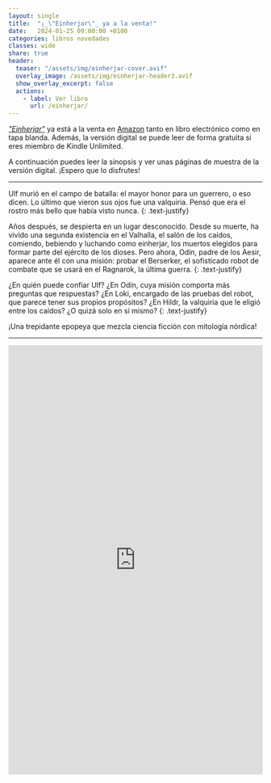 ```yaml
---
layout: single
title:  "¡_\"Einherjar\"_ ya a la venta!"
date:   2024-01-25 09:00:00 +0100
categories: libros novedades
classes: wide
share: true
header:
  teaser: "/assets/img/einherjar-cover.avif"
  overlay_image: /assets/img/einherjar-header3.avif
  show_overlay_excerpt: false
  actions: 
    - label: Ver libro
      url: /einherjar/
---
```


[_"Einherjar"_](/einherjar/) ya está a la venta en [Amazon](https://www.amazon.es/Einherjar-Daniel-L%25C3%25A1zaro-Iglesias-ebook/dp/B0CRQHGZG1?&_encoding=UTF8&tag=dlazaroi-21&linkCode=ur2&linkId=1bb2fc3b3f5aa244a81c3aafbc3c7bd8&camp=3638&creative=24630) tanto en libro electrónico como en tapa blanda. Además, la versión digital se puede leer de forma gratuita si eres miembro de Kindle Unlimited.

A continuación puedes leer la sinopsis y ver unas páginas de muestra de la versión digital. ¡Espero que lo disfrutes!

----

Ulf murió en el campo de batalla: el mayor honor para un guerrero, o eso dicen. Lo último que vieron sus ojos fue una valquiria. Pensó que era el rostro más bello que había visto nunca.
{: .text-justify}

Años después, se despierta en un lugar desconocido. Desde su muerte, ha vivido una segunda existencia en el Valhalla, el salón de los caídos, comiendo, bebiendo y luchando como einherjar, los muertos elegidos para formar parte del ejército de los dioses. Pero ahora, Odín, padre de los Aesir, aparece ante él con una misión: probar el Berserker, el sofisticado robot de combate que se usará en el Ragnarok, la última guerra.
{: .text-justify}

¿En quién puede confiar Ulf? ¿En Odín, cuya misión comporta más preguntas que respuestas? ¿En Loki, encargado de las pruebas del robot, que parece tener sus propios propósitos? ¿En Hildr, la valquiria que le eligió entre los caídos? ¿O quizá solo en sí mismo?
{: .text-justify}

¡Una trepidante epopeya que mezcla ciencia ficción con mitología nórdica!

----


<iframe type="text/html" sandbox="allow-scripts allow-same-origin allow-popups" width="536" height="850" frameborder="0" allowfullscreen style="max-width:100%" src="https://leer.amazon.es/kp/card?asin=B0CRQHGZG1&preview=inline&linkCode=kpe&ref_=cm_sw_r_kb_dp_WQHQ580GDKTA7XFJ5DKZ" ></iframe>


